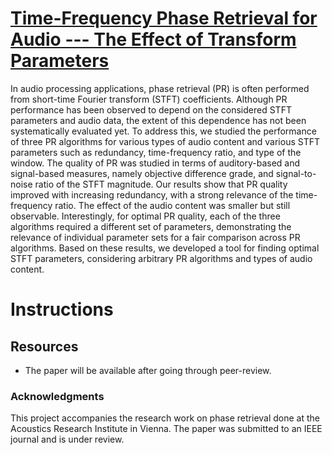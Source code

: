 # [Time-Frequency Phase Retrieval for Audio --- The Effect of Transform Parameters]()


In audio processing applications, phase retrieval (PR) is often performed from short-time Fourier transform (STFT) coefficients. Although PR performance has been observed to depend on the considered STFT parameters and audio data, the extent of this dependence has not been systematically evaluated yet. To address this, we studied the performance of three PR algorithms for various types of audio content and various STFT parameters such as redundancy, time-frequency ratio, and type of the window. The quality of PR was studied in terms of auditory-based and signal-based measures, namely objective difference grade, and signal-to-noise ratio of the STFT magnitude. Our results show that PR quality improved with increasing redundancy, with a strong relevance of the time-frequency ratio. The effect of the audio content was smaller but still observable. Interestingly, for optimal PR quality, each of the three algorithms required a different set of parameters, demonstrating the relevance of individual parameter sets for a fair comparison across PR algorithms. Based on these results, we developed a tool for finding optimal STFT parameters, considering arbitrary PR algorithms and types of audio content.  

# Instructions


## Resources

- The paper will be available after going through peer-review.


### Acknowledgments

This project accompanies the research work on phase retrieval done at the Acoustics Research Institute in Vienna. The paper was submitted to an IEEE journal and is under review.


